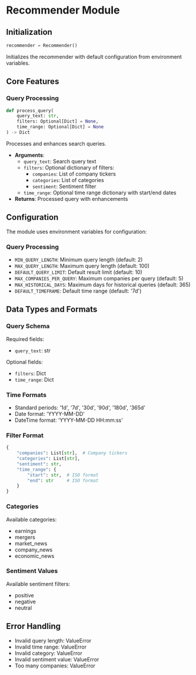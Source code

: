 # Recommender Module

## Initialization
```python
recommender = Recommender()
```
Initializes the recommender with default configuration from environment variables.

## Core Features

### Query Processing

```python
def process_query(
    query_text: str,
    filters: Optional[Dict] = None,
    time_range: Optional[Dict] = None
) -> Dict
```
Processes and enhances search queries.
- **Arguments**:
  - `query_text`: Search query text
  - `filters`: Optional dictionary of filters:
    - `companies`: List of company tickers
    - `categories`: List of categories
    - `sentiment`: Sentiment filter
  - `time_range`: Optional time range dictionary with start/end dates
- **Returns**: Processed query with enhancements

## Configuration

The module uses environment variables for configuration:

### Query Processing
- `MIN_QUERY_LENGTH`: Minimum query length (default: 2)
- `MAX_QUERY_LENGTH`: Maximum query length (default: 100)
- `DEFAULT_QUERY_LIMIT`: Default result limit (default: 10)
- `MAX_COMPANIES_PER_QUERY`: Maximum companies per query (default: 5)
- `MAX_HISTORICAL_DAYS`: Maximum days for historical queries (default: 365)
- `DEFAULT_TIMEFRAME`: Default time range (default: '7d')

## Data Types and Formats

### Query Schema
Required fields:
- `query_text`: str

Optional fields:
- `filters`: Dict
- `time_range`: Dict

### Time Formats
- Standard periods: '1d', '7d', '30d', '90d', '180d', '365d'
- Date format: 'YYYY-MM-DD'
- DateTime format: 'YYYY-MM-DD HH:mm:ss'

### Filter Format
```python
{
    "companies": List[str],  # Company tickers
    "categories": List[str],
    "sentiment": str,
    "time_range": {
        "start": str,  # ISO format
        "end": str     # ISO format
    }
}
```

### Categories
Available categories:
- earnings
- mergers
- market_news
- company_news
- economic_news

### Sentiment Values
Available sentiment filters:
- positive
- negative
- neutral

## Error Handling
- Invalid query length: ValueError
- Invalid time range: ValueError
- Invalid category: ValueError
- Invalid sentiment value: ValueError
- Too many companies: ValueError